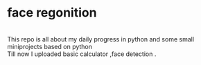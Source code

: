 # face regonition 
<br>
This repo is all about my daily progress in python and some small miniprojects based on  python 
<br> 
Till now I uploaded basic calculator ,face detection .
